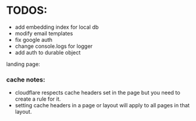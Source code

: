 # TODOS:

- add embedding index for local db
- modify email templates
- fix google auth
- change console.logs for logger
- add auth to durable object

landing page:

### cache notes:

- cloudflare respects cache headers set in the page but you need to create a rule for it.
- setting cache headers in a page or layout will apply to all pages in that layout.
